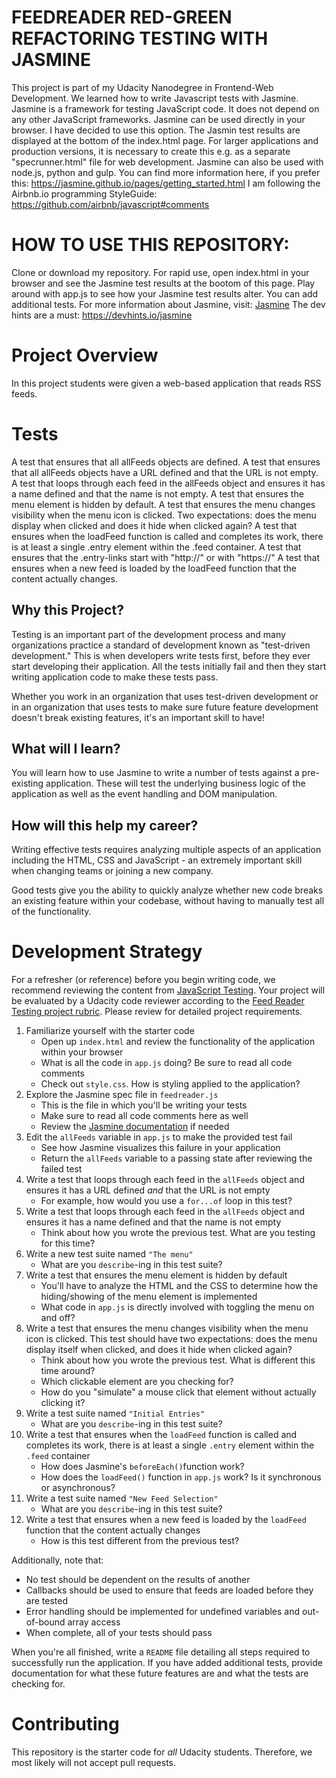 # FEEDREADER RED-GREEN REFACTORING TESTING WITH JASMINE
This project is part of my Udacity Nanodegree in Frontend-Web Development. We learned how to write Javascript tests with Jasmine. Jasmine is a framework for testing JavaScript code. It does not depend on any other JavaScript frameworks. Jasmine can be used directly in your browser. I have decided to use this option. The Jasmin test results are displayed at the bottom of the index.html page. For larger applications and production versions, it is necessary to create this e.g. as a separate "specrunner.html" file for web development. Jasmine can also be used with node.js, python and gulp. You can find more information here, if you prefer this: 
https://jasmine.github.io/pages/getting_started.html
I am following the Airbnb.io programming StyleGuide: https://github.com/airbnb/javascript#comments


# HOW TO USE THIS REPOSITORY: 

Clone or download my repository. For rapid use, open index.html in your browser and see the Jasmine test results at the bootom of this page. 
Play around with app.js to see how your Jasmine test results alter. You can add additional tests. 
For more information about Jasmine, visit: [Jasmine](http://jasmine.github.io/) 
The dev hints are a must: https://devhints.io/jasmine 



# Project Overview

In this project students were given a web-based application that reads RSS feeds.  

# Tests

A test that ensures that all allFeeds objects are defined.
A test that ensures that all allFeeds objects have a URL defined and that the URL is not empty.
A test that loops through each feed in the allFeeds object and ensures it has a name defined and that the name is not empty.
A test that ensures the menu element is hidden by default.
A test that ensures the menu changes visibility when the menu icon is clicked. Two expectations: does the menu display when clicked and does it hide when clicked again?
A test that ensures when the loadFeed function is called and completes its work, there is at least a single .entry element within the .feed container.
A test that ensures that the .entry-links start with "http://" or with "https://"
A test that ensures when a new feed is loaded by the loadFeed function that the content actually changes.


## Why this Project?

Testing is an important part of the development process and many organizations practice a standard of development known as "test-driven development." This is when developers write tests first, before they ever start developing their application. All the tests initially fail and then they start writing application code to make these tests pass.

Whether you work in an organization that uses test-driven development or in an organization that uses tests to make sure future feature development doesn't break existing features, it's an important skill to have!


## What will I learn?

You will learn how to use Jasmine to write a number of tests against a pre-existing application. These will test the underlying business logic of the application as well as the event handling and DOM manipulation.


## How will this help my career?

Writing effective tests requires analyzing multiple aspects of an application including the HTML, CSS and JavaScript - an extremely important skill when changing teams or joining a new company.

Good tests give you the ability to quickly analyze whether new code breaks an existing feature within your codebase, without having to manually test all of the functionality.


# Development Strategy

For a refresher (or reference) before you begin writing code, we recommend reviewing the content from [JavaScript Testing](https://www.udacity.com/course/javascript-testing--ud549). Your project will be evaluated by a Udacity code reviewer according to the [Feed Reader Testing project rubric](https://review.udacity.com/#!/rubrics/18/view). Please review for detailed project requirements.

1. Familiarize yourself with the starter code
    * Open up `index.html` and review the functionality of the application within your browser
    * What is all the code in `app.js` doing? Be sure to read all code comments
    * Check out `style.css`. How is styling applied to the application?
2. Explore the Jasmine spec file in `feedreader.js`
    * This is the file in which you'll be writing your tests
    * Make sure to read all code comments here as well
    * Review the [Jasmine documentation](http://jasmine.github.io) if needed
3. Edit the `allFeeds` variable in `app.js` to make the provided test fail
    * See how Jasmine visualizes this failure in your application
    * Return the `allFeeds` variable to a passing state after reviewing the failed test
4. Write a test that loops through each feed in the `allFeeds` object and ensures it has a URL defined _and_ that the URL is not empty
    * For example, how would you use a `for...of` loop in this test?
5. Write a test that loops through each feed in the `allFeeds` object and ensures it has a name defined and that the name is not empty
    * Think about how you wrote the previous test. What are you testing for this time?
6. Write a new test suite named `"The menu"`
    * What are you `describe`-ing in this test suite?
7. Write a test that ensures the menu element is hidden by default
    * You'll have to analyze the HTML and the CSS to determine how the hiding/showing of the menu element is implemented
    * What code in `app.js` is directly involved with toggling the menu on and off?
8. Write a test that ensures the menu changes visibility when the menu icon is clicked. This test should have two expectations: does the menu display itself when clicked, and does it hide when clicked again?
    * Think about how you wrote the previous test. What is different this time around?
    * Which clickable element are you checking for?
    * How do you "simulate" a mouse click that element without actually clicking it?
9. Write a test suite named `"Initial Entries"`
    * What are you `describe`-ing in this test suite?
10. Write a test that ensures when the `loadFeed` function is called and completes its work, there is at least a single `.entry` element within the `.feed` container
    * How does Jasmine's `beforeEach()`function work?
    * How does the `loadFeed()` function in `app.js` work? Is it synchronous or asynchronous?
11. Write a test suite named `"New Feed Selection"`
    * What are you `describe`-ing in this test suite?
12. Write a test that ensures when a new feed is loaded by the `loadFeed` function that the content actually changes
    * How is this test different from the previous test?

Additionally, note that:

 * No test should be dependent on the results of another
 * Callbacks should be used to ensure that feeds are loaded before they are tested
 * Error handling should be implemented for undefined variables and out-of-bound array access
 * When complete, all of your tests should pass

When you're all finished, write a `README` file detailing all steps required to successfully run the application. If you have added additional tests, provide documentation for what these future features are and what the tests are checking for.

# Contributing

This repository is the starter code for _all_ Udacity students. Therefore, we most likely will not accept pull requests.
